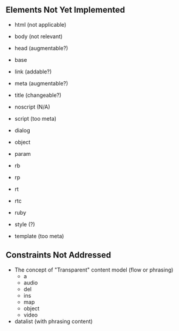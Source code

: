 Elements Not Yet Implemented
----------------------------


* html (not applicable)

* body (not relevant)
* head (augmentable?)

* base
* link (addable?)
* meta (augmentable?)
* title (changeable?)

* noscript (N/A)
* script (too meta)

* dialog
* object
* param
* rb
* rp
* rt
* rtc
* ruby
* style (?)

* template (too meta)


Constraints Not Addressed
-------------------------

* The concept of "Transparent" content model (flow or phrasing)
  - a
  - audio
  - del
  - ins
  - map
  - object
  - video
* datalist (with phrasing content)


